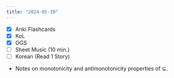 ```yaml
---
title: "2024-05-30"
---
```


- [x] Anki Flashcards
- [x] KoL
- [x] OGS
- [ ] Sheet Music (10 min.)
- [ ] Korean (Read 1 Story)

* Notes on monotonicity and antimonotonicity properties of $\subseteq$.
